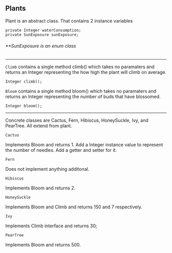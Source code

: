 ## **Plants**



Plant is an abstract class. That contains 2 instance variables

    private Integer waterConsumption;
    private SunExposure sunExposure;
###### **SunExposure is an enum class
***
`Climb` contains a single method climb() which takes no paramaters and returns an Integer representing the how high the plant will climb on average.

    Integer climb();

`Bloom` contains a single method bloom() which takes no paramaters and returns an Integer representing the number of buds that have blossomed.

    Integer bloom();
    
***

Concrete classes are Cactus, Fern, Hibiscus, HoneySuckle, Ivy, and PearTree. All extend from plant.

`Cactus`

Implements Bloom and returns 1.
Add a Integer instance value to represent the number of needles. Add a getter and setter for it.

`Fern`

Does not implement anything additonal.

`Hibiscus`

Implements Bloom and returns 2.

`HoneySuckle`

Implements Bloom and Climb and returns 150 and 7 respectively.

`Ivy`

Implements Climb interface and returns 30;


`PearTree`

Implements Bloom and returns 500.